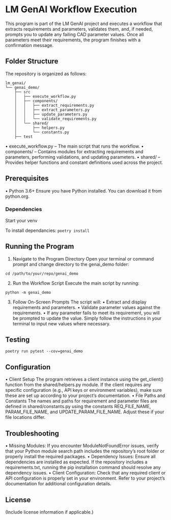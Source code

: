 # LM GenAI Workflow Execution

This program is part of the LM GenAI project and executes a workflow that extracts requirements and parameters, validates them, and, if needed, prompts you to update any failing CAD parameter values. Once all parameters meet their requirements, the program finishes with a confirmation message.

## Folder Structure

The repository is organized as follows:

```
lm_genai/
└── genai_demo/
    ├── src
    │   ├── execute_workflow.py
    │   ├── components/
    │   │   ├── extract_requirements.py
    │   │   ├── extract_parameters.py
    │   │   ├── update_parameters.py
    │   │   └── validate_requirements.py
    │   └── shared/
    │       ├── helpers.py
    │       └── constants.py
    ├── test
```

• execute_workflow.py – The main script that runs the workflow.
• components/ – Contains modules for extracting requirements and parameters, performing validations, and updating parameters.
• shared/ – Provides helper functions and constant definitions used across the project.

## Prerequisites
• Python 3.6+
Ensure you have Python installed. You can download it from python.org.

### Dependencies

Start your venv

To install dependancies: 
`poetry install`




## Running the Program
1.	Navigate to the Program Directory
Open your terminal or command prompt and change directory to the genai_demo folder:

`cd /path/to/your/repo/genai_demo`


2.	Run the Workflow Script
Execute the main script by running:

`python -m genai_demo`


3.	Follow On-Screen Prompts
The script will:
	• Extract and display requirements and parameters.
	• Validate parameter values against the requirements.
	• If any parameter fails to meet its requirement, you will be prompted to update the value.
Simply follow the instructions in your terminal to input new values where necessary.

## Testing

`poetry run pytest --cov=genai_demo`

## Configuration
• Client Setup
The program retrieves a client instance using the get_client() function from the shared/helpers.py module. If the client requires any specific configuration (e.g., API keys or environment variables), make sure these are set up according to your project’s documentation.
• File Paths and Constants
The names and paths for requirement and parameter files are defined in shared/constants.py using the constants REQ_FILE_NAME, PARAM_FILE_NAME, and UPDATE_PARAM_FILE_NAME. Adjust these if your file locations differ.

## Troubleshooting
• Missing Modules:
If you encounter ModuleNotFoundError issues, verify that your Python module search path includes the repository’s root folder or properly install the required packages.
• Dependency Issues:
Ensure all dependencies are installed as expected. If the repository includes a requirements.txt, running the pip installation command should resolve any dependency issues.
• Client Configuration:
Check that any required client or API configuration is properly set in your environment. Refer to your project’s documentation for additional configuration details.

## License

(Include license information if applicable.)



